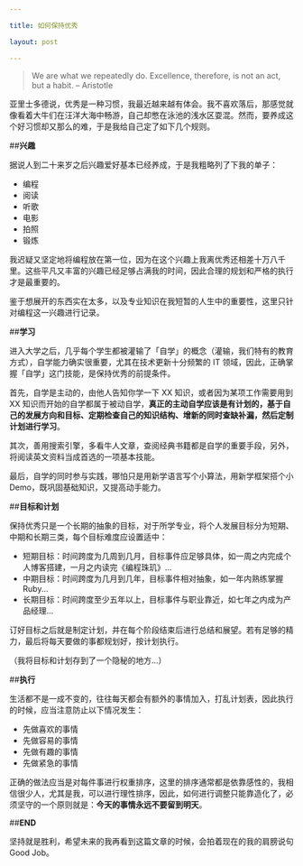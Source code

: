 ```yaml
---

title: 如何保持优秀

layout: post

---
```

>We are what we repeatedly do. Excellence, therefore, is not an act, but a habit. – Aristotle

亚里士多德说，优秀是一种习惯，我最近越来越有体会。我不喜欢落后，那感觉就像看着大牛们在汪洋大海中畅游，自己却憋在泳池的浅水区耍混。然而，要养成这个好习惯却又那么的难，于是我给自己定了如下几个规则。

##**兴趣**

据说人到二十来岁之后兴趣爱好基本已经养成，于是我粗略列了下我的单子：

* 编程
* 阅读
* 听歌
* 电影
* 拍照
* 锻炼

我迟疑又坚定地将编程放在第一位，因为在这个兴趣上我离优秀还相差十万八千里。这些平凡又丰富的兴趣已经足够占满我的时间，因此合理的规划和严格的执行才是最重要的。

鉴于想展开的东西实在太多，以及专业知识在我短暂的人生中的重要性，这里只针对编程这一兴趣进行记录。

##**学习**

进入大学之后，几乎每个学生都被灌输了「自学」的概念（灌输，我们特有的教育方式），自学能力确实很重要，尤其在技术更新十分频繁的 IT 领域，因此，正确掌握「自学」这门技能，是保持优秀的前提条件。

首先，自学是主动的，由他人告知你学一下 XX 知识，或者因为某项工作需要用到 XX 知识而开始的自学都属于被动自学，**真正的主动自学应该是有计划的，基于自己的发展方向和目标、定期检查自己的知识结构、增新的同时查缺补漏，然后定制计划进行学习**。

其次，善用搜索引擎，多看牛人文章，查阅经典书籍都是自学的重要手段，另外，将阅读英文资料当成首选的一项基本技能。

最后，自学的同时参与实践，哪怕只是用新学语言写个小算法，用新学框架搭个小 Demo，既巩固基础知识，又提高动手能力。

##**目标和计划**

保持优秀只是一个长期的抽象的目标，对于所学专业，将个人发展目标分为短期、中期和长期三类，每个目标难度应设置适中：

* 短期目标：时间跨度为几周到几月，目标事件应足够具体，如一周之内完成个人博客搭建，一月之内读完《编程珠玑》...
* 中期目标：时间跨度为几月到几年，目标事件相对抽象，如一年内熟练掌握 Ruby...
* 长期目标：时间跨度至少五年以上，目标事件与职业靠近，如七年之内成为产品经理...

订好目标之后就是制定计划，并在每个阶段结束后进行总结和展望。若有足够的精力，最后将每天要做的事都规划好，按计划执行。

（我将目标和计划存到了一个隐秘的地方...）

##**执行**

生活都不是一成不变的，往往每天都会有额外的事情加入，打乱计划表，因此执行的时候，应当注意防止以下情况发生：

* 先做喜欢的事情
* 先做容易的事情
* 先做有趣的事情
* 先做紧急的事情

正确的做法应当是对每件事进行权重排序，这里的排序通常都是依靠感性的，我相信很少人，尤其是我，可以进行理性排序，因此，如何进行调整只能靠造化了，必须坚守的一个原则就是：**今天的事情永远不要留到明天**。

##**END**

坚持就是胜利，希望未来的我再看到这篇文章的时候，会拍着现在的我的肩膀说句 Good Job。